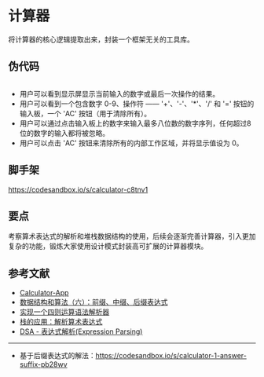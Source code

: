 # 计算器

将计算器的核心逻辑提取出来，封装一个框架无关的工具库。

## 伪代码

```
```

- 用户可以看到显示屏显示当前输入的数字或最后一次操作的结果。
- 用户可以看到一个包含数字 0-9、操作符 —— '+'、'-'、'*'、'/' 和 '=' 按钮的输入板，一个 'AC' 按钮（用于清除所有）。
- 用户可以通过点击输入板上的数字来输入最多八位数的数字序列，任何超过8位的数字的输入都将被忽略。
- 用户可以点击 'AC' 按钮来清除所有的内部工作区域，并将显示值设为 0。

## 脚手架

https://codesandbox.io/s/calculator-c8tnv1

## 要点

考察算术表达式的解析和堆栈数据结构的使用，后续会逐渐完善计算器，引入更加复杂的功能，锻炼大家使用设计模式封装高可扩展的计算器模块。


## 参考文献

- [Calculator-App](https://github.com/florinpop17/app-ideas/blob/master/Projects/1-Beginner/Calculator-App.md)
- [数据结构和算法（六）：前缀、中缀、后缀表达式](https://zhuanlan.zhihu.com/p/37467928)
- [实现一个四则运算语法解析器](https://zhuanlan.zhihu.com/p/112460676)
- [栈的应用：解析算术表达式](https://www.cnblogs.com/flyingbread/archive/2007/02/03/638932.html)
- [DSA - 表达式解析(Expression Parsing)](https://iowiki.com/data_structures_algorithms/expression_parsing.html)

---

- 基于后缀表达式的解法：https://codesandbox.io/s/calculator-1-answer-suffix-pb28wv
